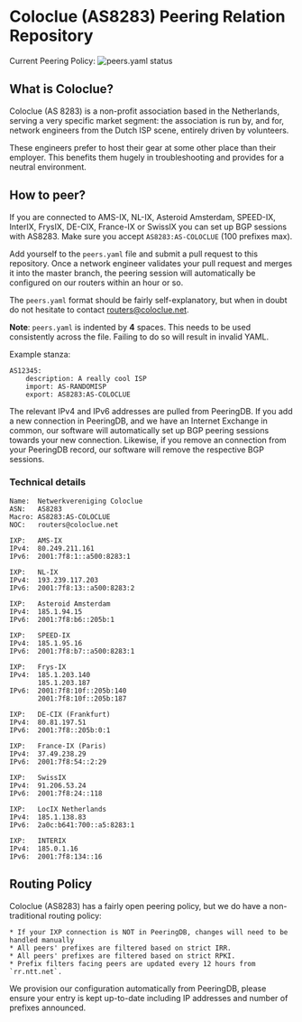 Coloclue (AS8283) Peering Relation Repository
==============================================

Current Peering Policy: ![peers.yaml status](https://github.com/coloclue/peering/actions/workflows/test_peers.yaml.yml/badge.svg)

## What is Coloclue? ##

Coloclue (AS 8283) is a non-profit association based in the Netherlands, serving
a very specific market segment: the association is run by, and for, network
engineers from the Dutch ISP scene, entirely driven by volunteers.

These engineers prefer to host their gear at some other place than their
employer. This benefits them hugely in troubleshooting and provides for a
neutral environment.

## How to peer? ##

If you are connected to AMS-IX, NL-IX, Asteroid Amsterdam, SPEED-IX, InterIX, FrysIX,
DE-CIX, France-IX or SwissIX you can set up BGP sessions with AS8283. Make sure you
accept `AS8283:AS-COLOCLUE` (100 prefixes max).

Add yourself to the `peers.yaml` file and submit a pull request to this
repository. Once a network engineer validates your pull request and merges it
into the master branch, the peering session will automatically be configured on
our routers within an hour or so.

The `peers.yaml` format should be fairly self-explanatory, but when in doubt do
not hesitate to contact routers@coloclue.net.

**Note**: `peers.yaml` is indented by **4** spaces. This needs to be used
consistently across the file. Failing to do so will result in invalid YAML.

Example stanza:

```
AS12345:
    description: A really cool ISP
    import: AS-RANDOMISP
    export: AS8283:AS-COLOCLUE
```

The relevant IPv4 and IPv6 addresses are pulled from PeeringDB. If you add a
new connection in PeeringDB, and we have an Internet Exchange in common,
our software will automatically set up BGP peering sessions towards your
new connection. Likewise, if you remove an connection from your PeeringDB
record, our software will remove the respective BGP sessions.

### Technical details ###

```
Name:  Netwerkvereniging Coloclue
ASN:   AS8283
Macro: AS8283:AS-COLOCLUE
NOC:   routers@coloclue.net

IXP:   AMS-IX
IPv4:  80.249.211.161
IPv6:  2001:7f8:1::a500:8283:1

IXP:   NL-IX
IPv4:  193.239.117.203
IPv6:  2001:7f8:13::a500:8283:2

IXP:   Asteroid Amsterdam
IPv4:  185.1.94.15
IPv6:  2001:7f8:b6::205b:1

IXP:   SPEED-IX
IPv4:  185.1.95.16
IPv6:  2001:7f8:b7::a500:8283:1

IXP:   Frys-IX
IPv4:  185.1.203.140
       185.1.203.187
IPv6:  2001:7f8:10f::205b:140
       2001:7f8:10f::205b:187

IXP:   DE-CIX (Frankfurt)
IPv4:  80.81.197.51
IPv6:  2001:7f8::205b:0:1

IXP:   France-IX (Paris)
IPv4:  37.49.238.29
IPv6:  2001:7f8:54::2:29

IXP:   SwissIX
IPv4:  91.206.53.24
IPv6:  2001:7f8:24::118

IXP:   LocIX Netherlands
IPv4:  185.1.138.83
IPv6:  2a0c:b641:700::a5:8283:1

IXP:   INTERIX
IPv4:  185.0.1.16
IPv6:  2001:7f8:134::16
```

## Routing Policy ##

Coloclue (AS8283) has a fairly open peering policy, but we do have a
non-traditional routing policy:

    * If your IXP connection is NOT in PeeringDB, changes will need to be handled manually
    * All peers' prefixes are filtered based on strict IRR.
    * All peers' prefixes are filtered based on strict RPKI.
    * Prefix filters facing peers are updated every 12 hours from `rr.ntt.net`.

We provision our configuration automatically from PeeringDB, please ensure your entry is kept up-to-date including IP addresses and number of prefixes announced.
